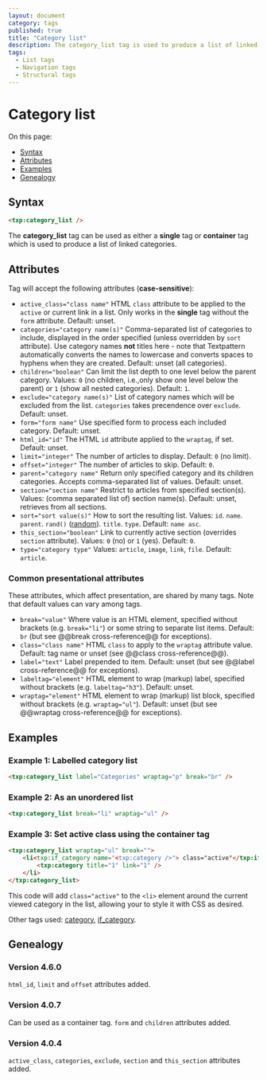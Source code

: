 ```yaml
---
layout: document
category: tags
published: true
title: "Category list"
description: The category_list tag is used to produce a list of linked categories.
tags:
  - List tags
  - Navigation tags
  - Structural tags
---
```


# Category list

On this page:

* [Syntax](#user-content-syntax)
* [Attributes](#user-content-attributes)
* [Examples](#user-content-examples)
* [Genealogy](#user-content-genealogy)

## Syntax

```html
<txp:category_list />
```

The **category_list** tag can be used as either a __single__ tag or __container__ tag which is used to produce a list of linked categories.

## Attributes

Tag will accept the following attributes (**case-sensitive**):

* `active_class="class name"`
HTML `class` attribute to be applied to the `active` or current link in a list. Only works in the __single__ tag without the `form` attribute.
Default: unset.
* `categories="category name(s)"`
Comma-separated list of categories to include, displayed in the order specified (unless overridden by `sort` attribute). Use category names **not** titles here - note that Textpattern automatically converts the names to lowercase and converts spaces to hyphens when they are created.
Default: unset (all categories).
* `children="boolean"`
Can limit the list depth to one level below the parent category.
Values: `0` (no children, i.e.,only show one level below the parent) or `1` (show all nested categories).
Default: `1`.
* `exclude="category name(s)"`
List of category names which will be excluded from the list. `categories` takes precendence over `exclude`.
Default: unset.
* `form="form name"`
Use specified form to process each included category.
Default: unset.
* `html_id="id"`
The HTML `id` attribute applied to the `wraptag`, if set.
Default: unset.
* `limit="integer"`
The number of articles to display.
Default: `0` (no limit).
* `offset="integer"`
The number of articles to skip.
Default: `0`.
* `parent="category name"`
Return only specified category and its children categories. Accepts comma-separated list of values.
Default: unset.
* `section="section name"`
Restrict to articles from specified section(s).
Values: (comma separated list of) section name(s).
Default: unset, retrieves from all sections.
* `sort="sort value(s)"`
How to sort the resulting list.
Values:
`id`.
`name`.
`parent`.
`rand()` ([random](http://dev.mysql.com/doc/refman/5.0/en/mathematical-functions.html#function_rand)).
`title`.
`type`.
Default: `name asc`.
* `this_section="boolean"`
Link to currently active section (overrides `section` attribute).
Values: `0` (no) or `1` (yes).
Default: `0`.
* `type="category type"`
Values: `article`, `image`, `link`, `file`.
Default: `article`.

### Common presentational attributes

These attributes, which affect presentation, are shared by many tags. Note that default values can vary among tags.

* `break="value"`
Where value is an HTML element, specified without brackets (e.g. `break="li"`) or some string to separate list items.
Default: `br` (but see @@break cross-reference@@ for exceptions).
* `class="class name"`
HTML `class` to apply to the `wraptag` attribute value.
Default: tag name or unset (see @@class cross-reference@@).
* `label="text"`
Label prepended to item.
Default: unset (but see @@label cross-reference@@ for exceptions).
* `labeltag="element"`
HTML element to wrap (markup) label, specified without brackets (e.g. `labeltag="h3"`).
Default: unset.
* `wraptag="element"`
HTML element to wrap (markup) list block, specified without brackets (e.g. `wraptag="ul"`).
Default: unset (but see @@wraptag cross-reference@@ for exceptions).

## Examples

### Example 1: Labelled category list

```html
<txp:category_list label="Categories" wraptag="p" break="br" />
```

### Example 2: As an unordered list

```html
<txp:category_list break="li" wraptag="ul" />
```

### Example 3: Set active class using the container tag

```html
<txp:category_list wraptag="ul" break="">
    <li<txp:if_category name="<txp:category />"> class="active"</txp:if_category>>
        <txp:category title="1" link="1" />
    </li>
</txp:category_list>
```

This code will add `class="active"` to the `<li>` element around the current viewed category in the list, allowing your to style it with CSS as desired.

Other tags used: [category](category), [if_category](if-category).

## Genealogy

### Version 4.6.0

`html_id`, `limit` and `offset` attributes added.

### Version 4.0.7

Can be used as a container tag.
`form` and `children` attributes added.

### Version 4.0.4

`active_class`, `categories`, `exclude`, `section` and `this_section` attributes added.

